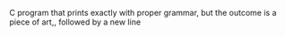 C program that prints exactly with proper grammar, but the outcome is a piece of art,, followed by a new line
